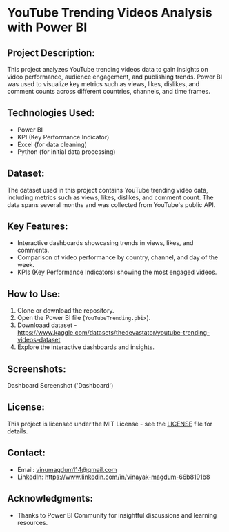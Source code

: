 # YouTube Trending Videos Analysis with Power BI

## Project Description:
This project analyzes YouTube trending videos data to gain insights on video performance, audience engagement, and publishing trends. Power BI was used to visualize key metrics such as views, likes, dislikes, and comment counts across different countries, channels, and time frames.

## Technologies Used:
- Power BI
- KPI (Key Performance Indicator)
- Excel (for data cleaning)
- Python (for initial data processing)

## Dataset:
The dataset used in this project contains YouTube trending video data, including metrics such as views, likes, dislikes, and comment count. The data spans several months and was collected from YouTube's public API.

## Key Features:
- Interactive dashboards showcasing trends in views, likes, and comments.
- Comparison of video performance by country, channel, and day of the week.
- KPIs (Key Performance Indicators) showing the most engaged videos.

## How to Use:
1. Clone or download the repository.
2. Open the Power BI file (`YouTubeTrending.pbix`).
3. Downloaad dataset - https://www.kaggle.com/datasets/thedevastator/youtube-trending-videos-dataset
4. Explore the interactive dashboards and insights.

## Screenshots:
Dashboard Screenshot ('Dashboard')

## License:
This project is licensed under the MIT License - see the [LICENSE](LICENSE) file for details.

## Contact:
- Email: vinumagdum114@gmail.com
- LinkedIn: https://www.linkedin.com/in/vinayak-magdum-66b8191b8

## Acknowledgments:
- Thanks to Power BI Community for insightful discussions and learning resources.
